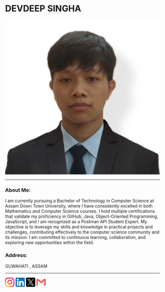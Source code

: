<!DOCTYPE html>
<html lang="en">
<head>
    <meta charset="UTF-8">
    <meta name="viewport" content="width=device-width, initial-scale=1.0">
    <title>Home Page</title>
    <link rel="stylesheet" href="./style.css">
</head>
<body>
    <h1>DEVDEEP SINGHA</h1>
    <a href="https://github.com/devdeepkonsam"><img class="profile" src="./public/image/IMG_20230908_225719.png" alt="Devdeep"></a>
    <hr>
    <h3 class="note">About Me:</h3>
    <p id="para">
        I am currently pursuing a Bachelor of Technology in Computer Science at Assam Down Town University, where I have consistently excelled in both Mathematics and Computer Science courses. I hold multiple certifications that validate my proficiency in GitHub, Java, Object-Oriented Programming, JavaScript, and I am recognized as a Postman API Student Expert. My objective is to leverage my skills and knowledge in practical projects and challenges, contributing effectively to the computer science community and its mission. I am committed to continuous learning, collaboration, and exploring new opportunities within the field.
        </p>
    <h3 class="note">Address:</h3>
    <p id="para">
        GUWAHATI , ASSAM <br>
    </p>
    <hr>
    <P class="image">
    <a href="https://www.instagram.com/_devdeep_konsam" target="_blank"><img src="./public/image/instagram.png" width="30"></a>
    <a href="https://www.linkedin.com/in/devdeep-singha-156400292/" target="_blank"><img src="./public/image/linkedin.png" width="30"></a>
    <a href="https://twitter.com/DevdeepSingha" target="_blank"><img class="x" src="./public/image/twitter.png" width="30"></a>
    <a href="mailto: devdeepkonsam1212@gmail.com" target="_blank"><img src="./public/image/gmail.png" width="30"></a>
    </P>
</body>
</html>